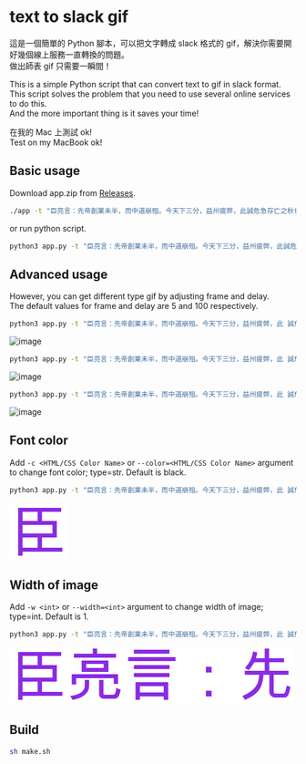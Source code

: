 # text to slack gif

這是一個簡單的 Python 腳本，可以把文字轉成 slack 格式的 gif，解決你需要開好幾個線上服務一直轉換的問題。  
做出師表 gif 只需要一瞬間！  

This is a simple Python script that can convert text to gif in slack format.  
This script solves the problem that you need to use several online services to do this.  
And the more important thing is it saves your time!

在我的 Mac 上測試 ok!  
Test on my MacBook ok!  

## Basic usage

Download app.zip from [Releases](https://github.com/PttCodingMan/text_to_slack_gif/releases).
```bash
./app -t "臣亮言：先帝創業未半，而中道崩殂。今天下三分，益州疲弊，此誠危急存亡之秋也。"
```
or run python script.
```bash
python3 app.py -t "臣亮言：先帝創業未半，而中道崩殂。今天下三分，益州疲弊，此誠危急存亡之秋也。"
```
## Advanced usage
However, you can get different type gif by adjusting frame and delay.  
The default values for frame and delay are 5 and 100 respectively.
```bash
python3 app.py -t "臣亮言：先帝創業未半，而中道崩殂。今天下三分，益州疲弊，此 誠危急存亡之秋也。"
```
![image](https://raw.githubusercontent.com/PttCodingMan/text_to_slack_gif/dev/src/%E8%87%A3%E4%BA%AE%E8%A8%80%20in%20f%205%20d%20100.gif)

```bash
python3 app.py -t "臣亮言：先帝創業未半，而中道崩殂。今天下三分，益州疲弊，此 誠危急存亡之秋也。" -f 1 -d 500
```
![image](https://raw.githubusercontent.com/PttCodingMan/text_to_slack_gif/dev/src/%E8%87%A3%E4%BA%AE%E8%A8%80%20in%20f%201%20d%20500.gif)

```bash
python3 app.py -t "臣亮言：先帝創業未半，而中道崩殂。今天下三分，益州疲弊，此 誠危急存亡之秋也。" -d 30
```
![image](https://raw.githubusercontent.com/PttCodingMan/text_to_slack_gif/dev/src/%E8%87%A3%E4%BA%AE%E8%A8%80%20in%20f%205%20d%2030.gif)

## Font color

Add `-c <HTML/CSS Color Name>` or `--color=<HTML/CSS Color Name>` argument to change font color; type=str. Default is black. 

```bash
python3 app.py -t "臣亮言：先帝創業未半，而中道崩殂。今天下三分，益州疲弊，此 誠危急存亡之秋也。" -c blueviolet
```
![image](https://github.com/PersonalComputerRetailer/text_to_slack_gif/blob/dev/src/%E8%87%A3%E4%BA%AE%E8%A8%80%EF%BC%9A%E5%85%88%20in%20f%205%20d%20100_violet.gif)

## Width of image

Add `-w <int>` or `--width=<int>` argument to change width of image; type=int. Default is 1. 

```bash
python3 app.py -t "臣亮言：先帝創業未半，而中道崩殂。今天下三分，益州疲弊，此 誠危急存亡之秋也。" -c blueviolet -w 5
```
![image](https://github.com/PersonalComputerRetailer/text_to_slack_gif/blob/dev/src/%E8%87%A3%E4%BA%AE%E8%A8%80%EF%BC%9A%E5%85%88%20in%20f%205%20d%20100_violet_w5.gif)

## Build
```bash
sh make.sh
```
